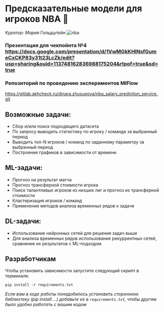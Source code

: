 # Предсказательные модели для игроков NBA :basketball:
*Куратор: Мария Гольдштейн*
![nba](https://user-images.githubusercontent.com/1524073/193713749-d0c6188e-20c3-43b0-8ecb-3d8792501ce1.jpeg)

### Презентация для чекпойнта №4 https://docs.google.com/presentation/d/1VwMGkKHINsfGumeCxCKP83y31t23LcZk/edit?usp=sharing&ouid=113748162836988175204&rtpof=true&sd=true
### Репозиторий по проведению экспериментов MlFlow
https://gitlab.akhcheck.ru/dinara.zhusupova/nba_salary_prediction_service.git
## Возможные задачи:
- Сбор и/или поиск подходящего датасета
- По запросу выводить статистику по игроку / команде за выбранный период
- Выводить топ-N игроков / команд по заданному параметру за выбранный период
- Построение графиков в зависимости от времени
## ML-задачи:
- Прогноз на результат матча
- Прогноз трансферной стоимости игрока
- Поиск талантливых игроков из низших лиг и прогноз их трансферной стоимости
- Кластеризация игроков / команд
- Применение методов анализа временных рядов к задаче
## DL-задачи:
- Использование нейронных сетей для решения задач выше
- Для анализа временных рядов использование рекуррентных сетей, сравнение их результатов с ML-подходом

## Разработчикам

Чтобы установить зависимости запустите следующий скрипт в терминале:

```
pip install -r requirements.txt
```

*Если вам в ходе работы понадобилось установить стороннюю библиотеку (pip install ...) добавьте ее в `requirements.txt`, чтобы другим было удобно работать с вашим кодом*
